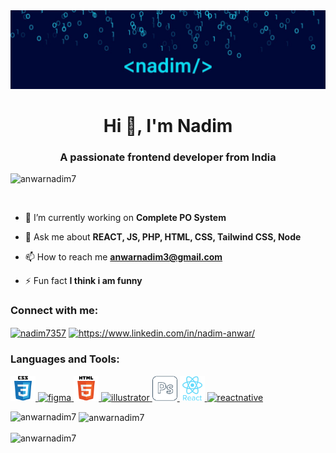 <img src="https://github.com/anwarnadim7/anwarnadim7/blob/main/nadim.jpg">
<h1 align="center">Hi 👋, I'm Nadim</h1>
<h3 align="center">A passionate frontend developer from India</h3>

<p align="left"> <img src="https://komarev.com/ghpvc/?username=anwarnadim7&label=Profile%20views&color=0e75b6&style=flat" alt="anwarnadim7" /> </p>

<p align="left"> <a href="https://twitter.com/" target="blank"><img src="https://img.shields.io/twitter/follow/?logo=twitter&style=for-the-badge" alt="" /></a> </p>

- 🔭 I’m currently working on **Complete PO System**

- 💬 Ask me about **REACT, JS, PHP, HTML, CSS, Tailwind CSS, Node**

- 📫 How to reach me **anwarnadim3@gmail.com**

- ⚡ Fun fact **I think i am funny**

<h3 align="left">Connect with me:</h3>
<p align="left">
<a href="https://fb.com/nadim7357" target="blank"><img align="center" src="https://raw.githubusercontent.com/rahuldkjain/github-profile-readme-generator/master/src/images/icons/Social/facebook.svg" alt="nadim7357" height="30" width="40" /></a>
<a href="https://linkedin.com/in/https://www.linkedin.com/in/nadim-anwar/" target="blank"><img align="center" src="https://raw.githubusercontent.com/rahuldkjain/github-profile-readme-generator/master/src/images/icons/Social/linked-in-alt.svg" alt="https://www.linkedin.com/in/nadim-anwar/" height="30" width="40" /></a>
</p>

<h3 align="left">Languages and Tools:</h3>
<p align="left"> <a href="https://www.w3schools.com/css/" target="_blank" rel="noreferrer"> <img src="https://raw.githubusercontent.com/devicons/devicon/master/icons/css3/css3-original-wordmark.svg" alt="css3" width="40" height="40"/> </a> <a href="https://www.figma.com/" target="_blank" rel="noreferrer"> <img src="https://www.vectorlogo.zone/logos/figma/figma-icon.svg" alt="figma" width="40" height="40"/> </a> <a href="https://www.w3.org/html/" target="_blank" rel="noreferrer"> <img src="https://raw.githubusercontent.com/devicons/devicon/master/icons/html5/html5-original-wordmark.svg" alt="html5" width="40" height="40"/> </a> <a href="https://www.adobe.com/in/products/illustrator.html" target="_blank" rel="noreferrer"> <img src="https://www.vectorlogo.zone/logos/adobe_illustrator/adobe_illustrator-icon.svg" alt="illustrator" width="40" height="40"/> </a> <a href="https://www.photoshop.com/en" target="_blank" rel="noreferrer"> <img src="https://raw.githubusercontent.com/devicons/devicon/master/icons/photoshop/photoshop-line.svg" alt="photoshop" width="40" height="40"/> </a> <a href="https://reactjs.org/" target="_blank" rel="noreferrer"> <img src="https://raw.githubusercontent.com/devicons/devicon/master/icons/react/react-original-wordmark.svg" alt="react" width="40" height="40"/> </a> <a href="https://reactnative.dev/" target="_blank" rel="noreferrer"> <img src="https://reactnative.dev/img/header_logo.svg" alt="reactnative" width="40" height="40"/> </a> </p>

<p><img align="left" src="https://github-readme-stats.vercel.app/api/top-langs?username=anwarnadim7&show_icons=true&locale=en&layout=compact" alt="anwarnadim7" /></p>

<p>&nbsp;<img align="center" src="https://github-readme-stats.vercel.app/api?username=anwarnadim7&show_icons=true&locale=en" alt="anwarnadim7" /></p>

<p><img align="center" src="https://github-readme-streak-stats.herokuapp.com/?user=anwarnadim7&" alt="anwarnadim7" /></p>
